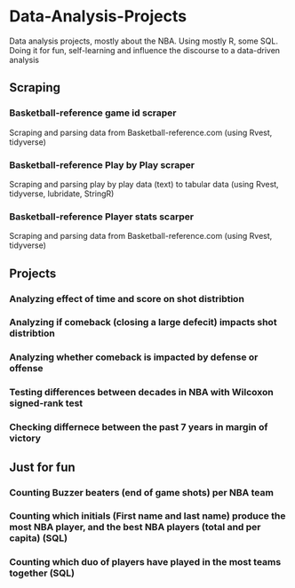 # Data-Analysis-Projects
 Data analysis projects, mostly about the NBA. Using mostly R, some SQL. Doing it for fun, self-learning and influence the discourse to a data-driven analysis
 
 ## Scraping
 
### Basketball-reference game id scraper
Scraping and parsing data from Basketball-reference.com (using Rvest, tidyverse)

### Basketball-reference Play by Play scraper
Scraping and parsing play by play data (text) to tabular data (using Rvest, tidyverse, lubridate, StringR)

### Basketball-reference Player stats scarper
Scraping and parsing data from Basketball-reference.com (using Rvest, tidyverse)

## Projects

### Analyzing effect of time and score on shot distribtion

### Analyzing if comeback (closing a large defecit) impacts shot distribtion

### Analyzing whether comeback is impacted by defense or offense

### Testing differences between decades in NBA with Wilcoxon signed-rank test 

### Checking differnece between the past 7 years in margin of victory

## Just for fun

### Counting Buzzer beaters (end of game shots) per NBA team

### Counting which initials (First name and last name) produce the most NBA player, and the best NBA players (total and per capita) (SQL)

### Counting which duo of players have played in the most teams together  (SQL)

